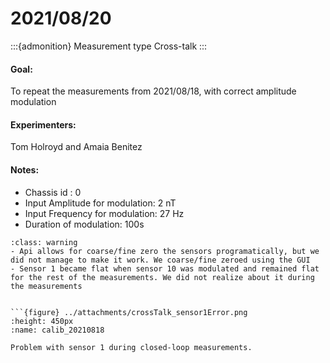 # 2021/08/20

:::{admonition} Measurement type
Cross-talk
:::

#### Goal: 
To repeat the measurements from 2021/08/18, with correct amplitude modulation

#### Experimenters:
Tom Holroyd and Amaia Benitez

#### Notes:
- Chassis id : 0
- Input Amplitude for modulation: 2 nT
- Input Frequency for modulation: 27 Hz
- Duration of modulation: 100s


```{admonition} Issues
:class: warning
- Api allows for coarse/fine zero the sensors programatically, but we did not manage to make it work. We coarse/fine zeroed using the GUI
- Sensor 1 became flat when sensor 10 was modulated and remained flat for the rest of the measurements. We did not realize about it during the measurements


```{figure} ../attachments/crossTalk_sensor1Error.png
:height: 450px
:name: calib_20210818
	
Problem with sensor 1 during closed-loop measurements.
```
```

